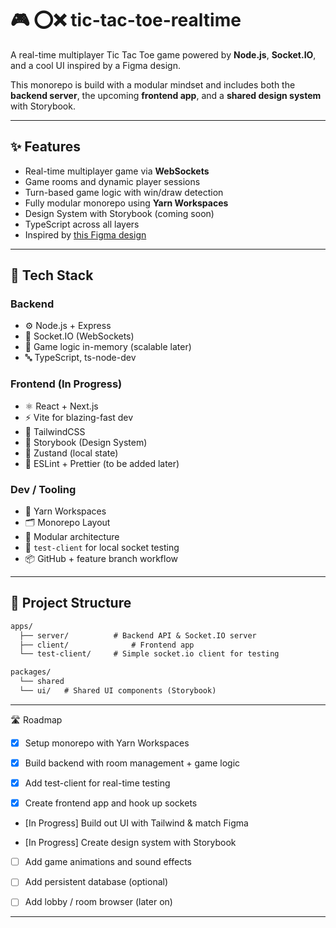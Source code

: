 # 🎮 ⭕❌ tic-tac-toe-realtime

A real-time multiplayer Tic Tac Toe game powered by **Node.js**, **Socket.IO**, and a cool UI inspired by a Figma design.

This monorepo is build with a modular mindset and includes both the **backend server**, the upcoming **frontend app**, and a **shared design system** with Storybook.

---

## ✨ Features

- Real-time multiplayer game via **WebSockets**
- Game rooms and dynamic player sessions
- Turn-based game logic with win/draw detection
- Fully modular monorepo using **Yarn Workspaces**
- Design System with Storybook (coming soon)
- TypeScript across all layers
- Inspired by [this Figma design](https://www.figma.com/design/ajH9a7AsS7F58ysatXikmv/tic-tac-toe)

---

## 🧱 Tech Stack

### Backend

- ⚙️ Node.js + Express
- 🔌 Socket.IO (WebSockets)
- 🧠 Game logic in-memory (scalable later)
- 🔤 TypeScript, ts-node-dev

### Frontend (In Progress)

- ⚛️ React + Next.js
- ⚡ Vite for blazing-fast dev
- 🎨 TailwindCSS
- 📕 Storybook (Design System)
- 💾 Zustand (local state)
- 🧼 ESLint + Prettier (to be added later)

### Dev / Tooling

- 🧶 Yarn Workspaces
- 🗂️ Monorepo Layout
- 📁 Modular architecture
- 🧪 `test-client` for local socket testing
- 📦 GitHub + feature branch workflow

---

## 📁 Project Structure

```txt
apps/
  ├── server/          # Backend API & Socket.IO server
  ├── client/              # Frontend app
  └── test-client/     # Simple socket.io client for testing

packages/
  └── shared
  └── ui/   # Shared UI components (Storybook)
```

<!-- ---

## 🚀 Getting Started

1. Install all dependencies

```bash

yarn install

```

2. Start the backend server

```bash

yarn workspace server dev

```

**Note**: Server runs on: http://localhost:4001

3. (Optional) Run the Socket.io test client

```bash

yarn workspace test-client ts-node index.ts

```

Note: This is a simple client for testing purposes. It will connect to the server and emit a message. -->

---

🛣️ Roadmap

- [x] Setup monorepo with Yarn Workspaces

- [x] Build backend with room management + game logic

- [x] Add test-client for real-time testing

- [x] Create frontend app and hook up sockets

- [In Progress] Build out UI with Tailwind & match Figma

- [In Progress] Create design system with Storybook

- [ ] Add game animations and sound effects

- [ ] Add persistent database (optional)

- [ ] Add lobby / room browser (later on)

---
